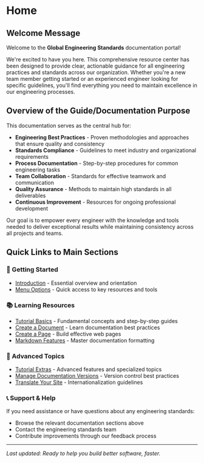 # Home

## Welcome Message

Welcome to the **Global Engineering Standards** documentation portal! 

We're excited to have you here. This comprehensive resource center has been designed to provide clear, actionable guidance for all engineering practices and standards across our organization. Whether you're a new team member getting started or an experienced engineer looking for specific guidelines, you'll find everything you need to maintain excellence in our engineering processes.

## Overview of the Guide/Documentation Purpose

This documentation serves as the central hub for:

- **Engineering Best Practices** - Proven methodologies and approaches that ensure quality and consistency
- **Standards Compliance** - Guidelines to meet industry and organizational requirements  
- **Process Documentation** - Step-by-step procedures for common engineering tasks
- **Team Collaboration** - Standards for effective teamwork and communication
- **Quality Assurance** - Methods to maintain high standards in all deliverables
- **Continuous Improvement** - Resources for ongoing professional development

Our goal is to empower every engineer with the knowledge and tools needed to deliver exceptional results while maintaining consistency across all projects and teams.

## Quick Links to Main Sections

### 🚀 Getting Started
- [Introduction](./intro.md) - Essential overview and orientation
- [Menu Options](#) - Quick access to key resources and tools

### 📚 Learning Resources  
- [Tutorial Basics](./tutorial-basics/create-a-document.md) - Fundamental concepts and step-by-step guides
- [Create a Document](./tutorial-basics/create-a-document.md) - Learn documentation best practices
- [Create a Page](./tutorial-basics/create-a-page.md) - Build effective web pages
- [Markdown Features](./tutorial-basics/markdown-features.mdx) - Master documentation formatting

### 🔧 Advanced Topics
- [Tutorial Extras](./tutorial-extras/manage-docs-versions.md) - Advanced features and specialized topics
- [Manage Documentation Versions](./tutorial-extras/manage-docs-versions.md) - Version control best practices
- [Translate Your Site](./tutorial-extras/translate-your-site.md) - Internationalization guidelines

### 📞 Support & Help

If you need assistance or have questions about any engineering standards:
- Browse the relevant documentation sections above
- Contact the engineering standards team
- Contribute improvements through our feedback process

---

*Last updated: Ready to help you build better software, faster.*